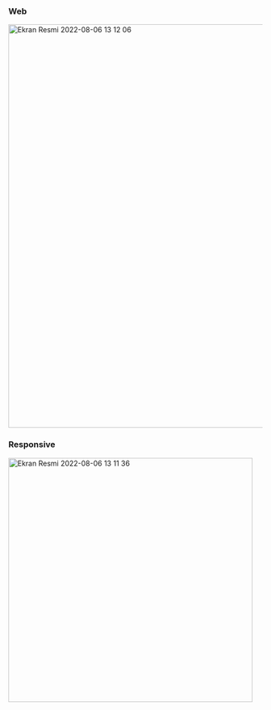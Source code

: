 ### Web
<img width="800" alt="Ekran Resmi 2022-08-06 13 12 06" src="https://user-images.githubusercontent.com/98692987/183244539-74ec8e79-ae31-4d0e-a812-391778ca6e6a.png">


### Responsive 
<img width="484" alt="Ekran Resmi 2022-08-06 13 11 36" src="https://user-images.githubusercontent.com/98692987/183244527-a519869e-c65a-4682-b9c7-30ae02055412.png">
